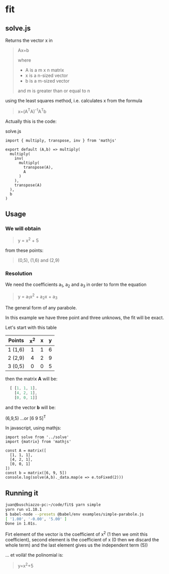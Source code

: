 # fit

## solve.js

Returns the vector x in

> Ax=b
>
>where
>
>- A is a m x n matrix
>- x is a n-sized vector
>- b is a m-sized vector
>
>and m is greater than or equal to n

using the least squares method, i.e. calculates x from the formula

>x=(A<sup>T</sup>A)<sup>-1</sup>A<sup>T</sup>b

Actually this is the code:

solve.js
```
import { multiply, transpose, inv } from 'mathjs'

export default (A,b) => multiply(
  multiply(
    inv(
      multiply(
        transpose(A),
        A
      )
    ),
    transpose(A)
  ),
  b
)
```

## Usage

### We will obtain

> y = x<sup>2</sup> + 5

from these points:

> (0,5),  (1,6) and (2,9)

### Resolution

We need the coefficients a<sub>1</sub>, a<sub>2</sub> and a<sub>3</sub> in order to form the equation

> y = a<sub>1</sub>x<sup>2</sup> + a<sub>2</sub>x + a<sub>3</sub>

The general form of any parabole. 

In this example we have three point and three unknows, the fit will be exact.

Let's start with this table 

| Points        | x<sup>2</sup> | x          |     y       |
| ------------- |:-------------:| :---------:| :---------: |
| 1 (1,6)       | 1             | 1          | 6           |
| 2 (2,9)       | 4             | 2          | 9           |
| 3 (0,5)       | 0             | 0          | 5           |

then the matrix <b>A</b> will be:

```javascript
  [ [1, 1, 1],
    [4, 2, 1],
    [0, 0, 1]]
```

and the vector <b>b</b> will be:

(6,9,5) ...or [6 9 5]<sup>T</sup>


In javascript, using mathjs:

```javascirpt
import solve from '../solve'
import {matrix} from 'mathjs'

const A = matrix([
  [1, 1, 1],
  [4, 2, 1],
  [0, 0, 1]
])
const b = matrix([6, 9, 5])
console.log(solve(A,b)._data.map(e => e.toFixed(2)))
```

## Running it

```bash
juan@buschiazzo-pc:~/code/fit$ yarn simple
yarn run v1.10.1
$ babel-node --presets @babel/env examples/simple-parabole.js
[ '1.00', '-0.00', '5.00' ]
Done in 1.01s.

```

Firt element of the vector is the coefficient of x<sup>2</sup> (1 then we omit this coefficient), second element is the coefficient of x (0 then we discard the whole term) and the last element gives us the independent term (5))

... et voilà! the polinomial is:
>y=x<sup>2</sup>+5
